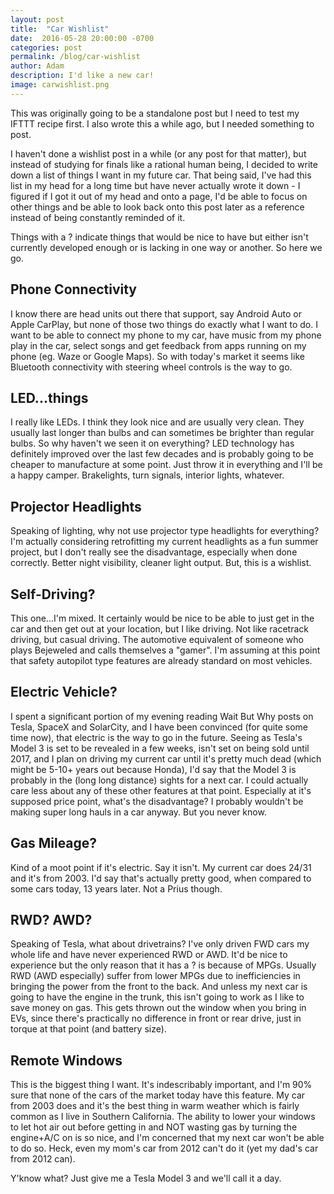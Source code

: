 ```yaml
---
layout: post
title:  "Car Wishlist"
date:  2016-05-28 20:00:00 -0700
categories: post
permalink: /blog/car-wishlist
author: Adam
description: I'd like a new car!
image: carwishlist.png
---
```

This was originally going to be a standalone post but I need to test my IFTTT recipe first. I also wrote this a while ago, but I needed something to post.

I haven't done a wishlist post in a while (or any post for that matter), but instead of studying for finals like a rational human being, I decided to write down a list of things I want in my future car. That being said, I've had this list in my head for a long time but have never actually wrote it down - I figured if I got it out of my head and onto a page, I'd be able to focus on other things and be able to look back onto this post later as a reference instead of being constantly reminded of it.

Things with a ? indicate things that would be nice to have but either isn't currently developed enough or is lacking in one way or another. So here we go.

## Phone Connectivity

I know there are head units out there that support, say Android Auto or Apple CarPlay, but none of those two things do exactly what I want to do. I want to be able to connect my phone to my car, have music from my phone play in the car, select songs and get feedback from apps running on my phone (eg. Waze or Google Maps). So with today's market it seems like Bluetooth connectivity with steering wheel controls is the way to go.

## LED...things

I really like LEDs. I think they look nice and are usually very clean. They usually last longer than bulbs and can sometimes be brighter than regular bulbs. So why haven't we seen it on everything? LED technology has definitely improved over the last few decades and is probably going to be cheaper to manufacture at some point. Just throw it in everything and I'll be a happy camper. Brakelights, turn signals, interior lights, whatever.

## Projector Headlights

Speaking of lighting, why not use projector type headlights for everything? I'm actually considering retrofitting my current headlights as a fun summer project, but I don't really see the disadvantage, especially when done correctly. Better night visibility, cleaner light output. But, this is a wishlist.

## Self-Driving?

This one...I'm mixed. It certainly would be nice to be able to just get in the car and then get out at your location, but I like driving. Not like racetrack driving, but casual driving. The automotive equivalent of someone who plays Bejeweled and calls themselves a "gamer". I'm assuming at this point that safety autopilot type features are already standard on most vehicles.

## Electric Vehicle?

I spent a significant portion of my evening reading Wait But Why posts on Tesla, SpaceX and SolarCity, and I have been convinced (for quite some time now), that electric is the way to go in the future. Seeing as Tesla's Model 3 is set to be revealed in a few weeks, isn't set on being sold until 2017, and I plan on driving my current car until it's pretty much dead (which might be 5-10+ years out because Honda), I'd say that the Model 3 is probably in the (long long distance) sights for a next car. I could actually care less about any of these other features at that point. Especially at it's supposed price point, what's the disadvantage? I probably wouldn't be making super long hauls in a car anyway. But you never know.

## Gas Mileage?

Kind of a moot point if it's electric. Say it isn't. My current car does 24/31 and it's from 2003. I'd say that's actually pretty good, when compared to some cars today, 13 years later. Not a Prius though.

## RWD? AWD?

Speaking of Tesla, what about drivetrains? I've only driven FWD cars my whole life and have never experienced RWD or AWD. It'd be nice to experience but the only reason that it has a ? is because of MPGs. Usually RWD (AWD especially) suffer from lower MPGs due to inefficiencies in bringing the power from the front to the back. And unless my next car is going to have the engine in the trunk, this isn't going to work as I like to save money on gas. This gets thrown out the window when you bring in EVs, since there's practically no difference in front or rear drive, just in torque at that point (and battery size).

## Remote Windows

This is the biggest thing I want. It's indescribably important, and I'm 90% sure that none of the cars of the market today have this feature. My car from 2003 does and it's the best thing in warm weather which is fairly common as I live in Southern California. The ability to lower your windows to let hot air out before getting in and NOT wasting gas by turning the engine+A/C on is so nice, and I'm concerned that my next car won't be able to do so. Heck, even my mom's car from 2012 can't do it (yet my dad's car from 2012 can).

Y'know what? Just give me a Tesla Model 3 and we'll call it a day.